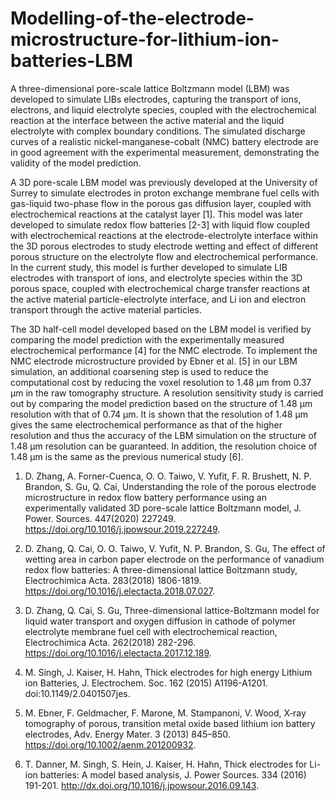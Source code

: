 # Modelling-of-the-electrode-microstructure-for-lithium-ion-batteries-LBM

A three-dimensional pore-scale lattice Boltzmann model (LBM) was developed to simulate LIBs electrodes, capturing the transport of ions, electrons, and liquid electrolyte species, coupled with the electrochemical reaction at the interface between the active material and the liquid electrolyte with complex boundary conditions. The simulated discharge curves of a realistic nickel-manganese-cobalt (NMC) battery electrode are in good agreement with the experimental measurement, demonstrating the validity of the model prediction. 

A 3D pore-scale LBM model was previously developed at the University of Surrey to simulate electrodes in proton exchange membrane fuel cells with gas-liquid two-phase flow in the porous gas diffusion layer, coupled with electrochemical reactions at the catalyst layer [1]. This model was later developed to simulate redox flow batteries [2-3] with liquid flow coupled with electrochemical reactions at the electrode-electrolyte interface within the 3D porous electrodes to study electrode wetting and effect of different porous structure on the electrolyte flow and electrochemical performance. In the current study, this model is further developed to simulate LIB electrodes with transport of ions, and electrolyte species within the 3D porous space, coupled with electrochemical charge transfer reactions at the active material particle-electrolyte interface, and Li ion and electron transport through the active material particles.  

The 3D half-cell model developed based on the LBM model is verified by comparing the model prediction with the experimentally measured electrochemical performance [4] for the NMC electrode. To implement the NMC electrode microstructure provided by Ebner et al. [5] in our LBM simulation, an additional coarsening step is used to reduce the computational cost by reducing the voxel resolution to 1.48 μm from 0.37 μm in the raw tomography structure. A resolution sensitivity study is carried out by comparing the model prediction based on the structure of 1.48 μm resolution with that of 0.74 μm. It is shown that the resolution of 1.48 μm gives the same electrochemical performance as that of the higher resolution and thus the accuracy of the LBM simulation on the structure of 1.48 μm resolution can be guaranteed. In addition, the resolution choice of 1.48 μm is the same as the previous numerical study [6]. 
 
1. D. Zhang, A. Forner-Cuenca, O. O. Taiwo, V. Yufit, F. R. Brushett, N. P. Brandon, S. Gu, Q. Cai, Understanding the role of the porous electrode microstructure in redox flow battery performance using an experimentally validated 3D pore-scale lattice Boltzmann model, J. Power. Sources. 447(2020) 227249. https://doi.org/10.1016/j.jpowsour.2019.227249.

2. D. Zhang, Q. Cai, O. O. Taiwo, V. Yufit, N. P. Brandon, S. Gu, The effect of wetting area in carbon paper electrode on the performance of vanadium redox flow batteries: A three-dimensional lattice Boltzmann study, Electrochimica Acta. 283(2018) 1806-1819. https://doi.org/10.1016/j.electacta.2018.07.027.

3. D. Zhang, Q. Cai, S. Gu, Three-dimensional lattice-Boltzmann model for liquid water transport and oxygen diffusion in cathode of polymer electrolyte membrane fuel cell with electrochemical reaction, Electrochimica Acta. 262(2018) 282-296. https://doi.org/10.1016/j.electacta.2017.12.189.

4. M. Singh, J. Kaiser, H. Hahn, Thick electrodes for high energy Lithium ion Batteries, J. Electrochem. Soc. 162 (2015) A1196-A1201. doi:10.1149/2.0401507jes.

5. M. Ebner, F. Geldmacher, F. Marone, M. Stampanoni, V. Wood, X‐ray tomography of porous, transition metal oxide based lithium ion battery electrodes, Adv. Energy Mater. 3 (2013) 845–850. https://doi.org/10.1002/aenm.201200932.

6. T. Danner, M. Singh, S. Hein, J. Kaiser, H. Hahn, Thick electrodes for Li-ion batteries: A model based analysis, J. Power Sources. 334 (2016) 191-201. http://dx.doi.org/10.1016/j.jpowsour.2016.09.143.